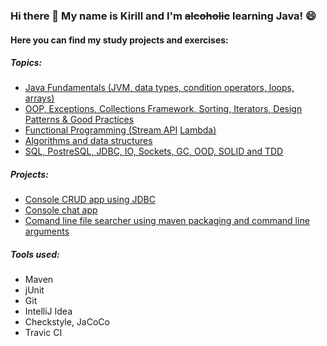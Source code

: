 ### Hi there 👋 My name is Kirill and I'm <s>alcoholic</s> learning Java! 😄

<!--
**Makigen/Makigen** is a ✨ _special_ ✨ repository because its `README.md` (this file) appears on your GitHub profile.

Here are some ideas to get you started:

- 🔭 I’m currently working on ...
- 🌱 I’m currently learning ...
- 👯 I’m looking to collaborate on ...
- 🤔 I’m looking for help with ...
- 💬 Ask me about ...
- 📫 How to reach me: ...
- 😄 Pronouns: ...
- ⚡ Fun fact: ...
-->
#### Here you can find my study projects and exercises:

##### Topics:

   - [Java Fundamentals (JVM, data types, condition operators, loops, arrays)](https://github.com/Makigen/job4j_elementary)
   - [OOP, Exceptions, Collections Framework, Sorting, Iterators, Design Patterns & Good Practices](https://github.com/Makigen/job4j_tracker)
   - [Functional Programming (Stream API](https://github.com/Makigen/job4j_tracker/tree/master/src/main/java/stream) [Lambda)](https://github.com/Makigen/job4j_tracker/tree/master/src/main/java/lambda)
   - [Algorithms and data structures](https://github.com/Makigen/job4j_design)
   - [SQL, PostreSQL, JDBC, IO, Sockets, GC, OOD, SOLID and TDD](https://github.com/Makigen/job4j_design)
 
##### Projects:

   - [Console CRUD app using JDBC](https://github.com/Makigen/job4j_tracker)
   - [Console chat app](https://github.com/Makigen/job4j_design/blob/master/src/main/java/ru/job4j/io/ConsoleChat.java)
   - [Comand line file searcher using maven packaging and command line arguments](https://github.com/Makigen/job4j_design/blob/master/src/main/java/ru/job4j/io/search/Find.java)
   <!--- [Job grabber(HTML Parser using JSOP)](https://github.com/Makigen/job4j_grabber)-->
##### Tools used:
 - Maven
 - jUnit
 - Git
 - IntelliJ Idea
 - Сheckstyle, JaCoCo
 - Travic CI
